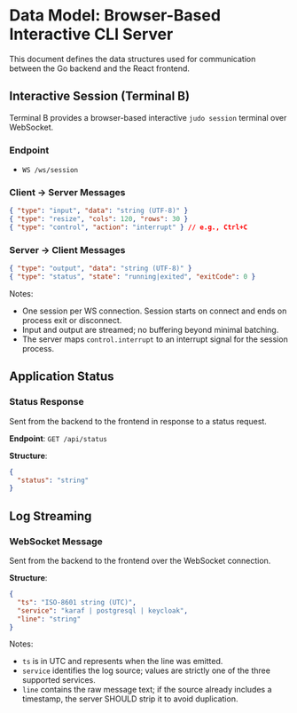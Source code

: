 # Data Model: Browser-Based Interactive CLI Server

This document defines the data structures used for communication between the Go backend and the React frontend.

## Interactive Session (Terminal B)

Terminal B provides a browser-based interactive `judo session` terminal over WebSocket.

### Endpoint
- `WS /ws/session`

### Client → Server Messages
```json
{ "type": "input", "data": "string (UTF-8)" }
{ "type": "resize", "cols": 120, "rows": 30 }
{ "type": "control", "action": "interrupt" } // e.g., Ctrl+C
```

### Server → Client Messages
```json
{ "type": "output", "data": "string (UTF-8)" }
{ "type": "status", "state": "running|exited", "exitCode": 0 }
```

Notes:
- One session per WS connection. Session starts on connect and ends on process exit or disconnect.
- Input and output are streamed; no buffering beyond minimal batching.
- The server maps `control.interrupt` to an interrupt signal for the session process.

## Application Status

### Status Response
Sent from the backend to the frontend in response to a status request.

**Endpoint**: `GET /api/status`

**Structure**:
```json
{
  "status": "string"
}
```

## Log Streaming

### WebSocket Message
Sent from the backend to the frontend over the WebSocket connection.

**Structure**:
```json
{
  "ts": "ISO-8601 string (UTC)",
  "service": "karaf | postgresql | keycloak",
  "line": "string"
}
```

Notes:
- `ts` is in UTC and represents when the line was emitted.
- `service` identifies the log source; values are strictly one of the three supported services.
- `line` contains the raw message text; if the source already includes a timestamp, the server SHOULD strip it to avoid duplication.
